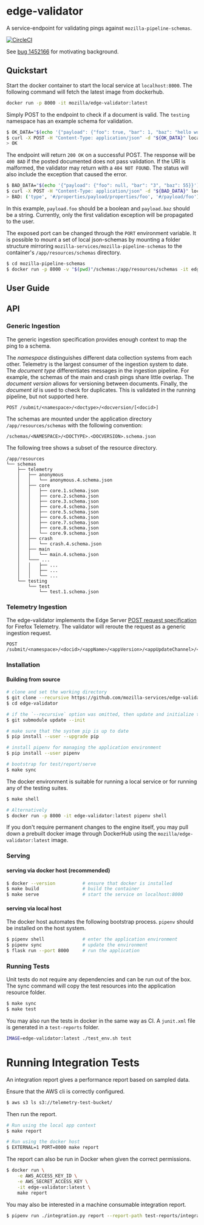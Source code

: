 # edge-validator

A service-endpoint for validating pings against `mozilla-pipeline-schemas`.

[![CircleCI](https://circleci.com/gh/mozilla-services/edge-validator.svg?style=svg)](https://circleci.com/gh/mozilla-services/edge-validator)

See [bug 1452166](https://bugzilla.mozilla.org/show_bug.cgi?id=1452166) for motivating background.

## Quickstart

Start the docker container to start the local service at `localhost:8000`.
The following command will fetch the latest image from dockerhub.
```bash
docker run -p 8000 -it mozilla/edge-validator:latest
```

Simply POST to the endpoint to check if a document is valid.
The `testing` namespace has an example schema for validation.

```bash
$ OK_DATA="$(echo '{"payload": {"foo": true, "bar": 1, "baz": "hello world"}}')"
$ curl -X POST -H "Content-Type: application/json" -d "${OK_DATA}" localhost:8000/submit/testing/test/1
> OK
```

The endpoint will return `200 OK` on a successful POST.
The response will be `400 BAD` if the posted documented does not pass validation.
If the URI is malformed, the validator may return with a `404 NOT FOUND`.
The status will also include the exception that caused the error.

```bash
$ BAD_DATA="$(echo '{"payload": {"foo": null, "bar": "3", "baz": 55}}')"
$ curl -X POST -H "Content-Type: application/json" -d "${BAD_DATA}" localhost:8000/submit/testing/test/1
> BAD: ('type', '#/properties/payload/properties/foo', '#/payload/foo')
```

In this example, `payload.foo` should be a boolean and `payload.baz` should be a string.
Currently, only the first validation exception will be propagated to the user.


The exposed port can be changed through the `PORT` environment variable.
It is possible to mount a set of local json-schemas by mounting a folder structure mirroring `mozilla-services/mozilla-pipeline-schemas` to the container's `/app/resources/schemas` directory.

```bash
$ cd mozilla-pipeline-schemas
$ docker run -p 8000 -v "$(pwd)"/schemas:/app/resources/schemas -it edge-validator
```

## User Guide
## API

### Generic Ingestion

The generic ingestion specification provides enough context to map the ping to a schema.

The _namespace_ distinguishes different data collection systems from each other.
Telemetry is the largest consumer of the ingestion system to date.
The _document type_ differentiates messages in the ingestion pipeline.
For example, the schemas of the main and crash pings share little overlap.
The _document version_ allows for versioning between documents.
Finally, the _document id_ is used to check for duplicates.
This is validated in the running pipeline, but not supported here.

```
POST /submit/<namespace>/<doctype>/<docversion/[<docid>]
```

The schemas are mounted under the application directory `/app/resources/schemas` with the following convention:

```
/schemas/<NAMESPACE>/<DOCTYPE>.<DOCVERSION>.schema.json
```

The following tree shows a subset of the resource directory.

```
/app/resources
└── schemas
    ├── telemetry
    │   ├── anonymous
    │   │   └── anonymous.4.schema.json
    │   ├── core
    │   │   ├── core.1.schema.json
    │   │   ├── core.2.schema.json
    │   │   ├── core.3.schema.json
    │   │   ├── core.4.schema.json
    │   │   ├── core.5.schema.json
    │   │   ├── core.6.schema.json
    │   │   ├── core.7.schema.json
    │   │   ├── core.8.schema.json
    │   │   └── core.9.schema.json
    │   ├── crash
    │   │   └── crash.4.schema.json
    │   ├── main
    │   │   └── main.4.schema.json
    │   └─── ...
    │   │   ├── ...
    │   │   ├── ...
    │   │   └── ...
    └── testing
        └── test
            └── test.1.schema.json
```

### Telemetry Ingestion

The edge-validator implements the Edge Server [POST request specification](https://docs.telemetry.mozilla.org/concepts/pipeline/http_edge_spec.html#postput-request) for Firefox Telemetry. 
The validator will reroute the request as a generic ingestion request.

```
POST /submit/<namespace>/<docid>/<appName>/<appVersion>/<appUpdateChannel>/<appBuildId>
```

### Installation
#### Building from source
```bash
# clone and set the working directory
$ git clone --recursive https://github.com/mozilla-services/edge-validator.git
$ cd edge-validator

# if the `--recursive` option was omitted, then update and initialize the submodule
$ git submodule update --init

# make sure that the system pip is up to date
$ pip install --user --upgrade pip

# install pipenv for managing the application environment
$ pip install --user pipenv

# bootstrap for test/report/serve
$ make sync
```

The docker environment is suitable for running a local service or for running any of the testing suites.
```bash
$ make shell

# Alternatively
$ docker run -p 8000 -it edge-validator:latest pipenv shell
```

If you don't require permanent changes to the engine itself, you may pull down a prebuilt docker image through
DockerHub using the `mozilla/edge-validator:latest` image.

### Serving
#### serving via docker host (recommended)

```bash
$ docker --version          # ensure that docker is installed
$ make build                # build the container
$ make serve                # start the service on localhost:8000
```

#### serving via local host
The docker host automates the following bootstrap process.
`pipenv` should be installed on the host system.

```bash
$ pipenv shell              # enter the application environment
$ pipenv sync               # update the environment
$ flask run --port 8000     # run the application
```

### Running Tests

Unit tests do not require any dependencies and can be run out of the box.
The sync command will copy the test resources into the application resource folder.
```bash
$ make sync
$ make test
```

You may also run the tests in docker in the same way as CI.
A `junit.xml` file is generated in a `test-reports` folder.

```bash
IMAGE=edge-validator:latest ./test_env.sh test
```

# Running Integration Tests

An integration report gives a performance report based on sampled data.

Ensure that the AWS cli is correctly configured.

```bash
$ aws s3 ls s3://telemetry-test-bucket/
```

Then run the report.

```bash
# Run using the local app context
$ make report

# Run using the docker host
$ EXTERNAL=1 PORT=8000 make report
```

The report can also be run in Docker when given the correct permissions.
```bash
$ docker run \
    -e AWS_ACCESS_KEY_ID \
    -e AWS_SECRET_ACCESS_KEY \
    -it edge-validator:latest \
    make report
```

You may also be interested in a machine consumable integration report.
```bash
$ pipenv run ./integration.py report --report-path test-reports/integration.json
```
